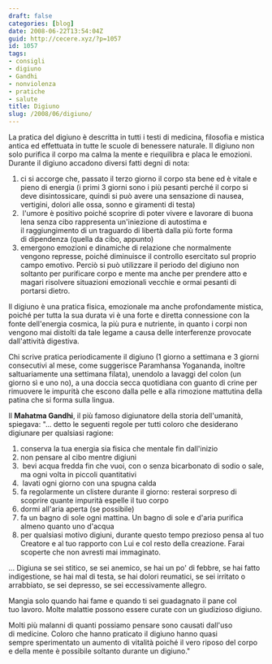 ```yaml
---
draft: false
categories: [blog]
date: 2008-06-22T13:54:04Z
guid: http://cecere.xyz/?p=1057
id: 1057
tags:
- consigli
- digiuno
- Gandhi
- nonviolenza
- pratiche
- salute
title: Digiuno
slug: /2008/06/digiuno/
---
```


La pratica del digiuno è descritta in tutti i testi di medicina, filosofia e mistica antica ed effettuata in tutte le scuole di benessere naturale. Il digiuno non solo purifica il corpo ma calma la mente e riequilibra e placa le emozioni. Durante il digiuno accadono diversi fatti degni di nota:

  1. ci si accorge che, passato il terzo giorno il corpo sta bene ed è vitale e pieno di energia (i primi 3 giorni sono i più pesanti perché il corpo si deve disintossicare, quindi si può avere una sensazione di nausea, vertigini, dolori alle ossa, sonno e giramenti di testa)
  2.  l'umore è positivo poiché scoprire di poter vivere e lavorare di buona lena senza cibo rappresenta un'iniezione di autostima e il raggiungimento di un traguardo di libertà dalla più forte forma di dipendenza (quella da cibo, appunto)
  3. emergono emozioni e dinamiche di relazione che normalmente vengono represse, poiché diminuisce il controllo esercitato sul proprio campo emotivo. Perciò si può utilizzare il periodo del digiuno non soltanto per purificare corpo e mente ma anche per prendere atto e magari risolvere situazioni emozionali vecchie e ormai pesanti di portarsi dietro.

Il digiuno è una pratica fisica, emozionale ma anche profondamente mistica, poiché per tutta la sua durata vi è una forte e diretta connessione con la fonte dell'energia cosmica, la più pura e nutriente, in quanto i corpi non vengono mai distolti da tale legame a causa delle interferenze provocate dall'attività digestiva.
  
Chi scrive pratica periodicamente il digiuno (1 giorno a settimana e 3 giorni consecutivi al mese, come suggerisce Paramhansa Yogananda, inoltre saltuariamente una settimana filata), unendolo a lavaggi del colon (un giorno sì e uno no), a una doccia secca quotidiana con guanto di crine per rimuovere le impurità che escono dalla pelle e alla rimozione mattutina della patina che si forma sulla lingua.

Il **Mahatma Gandhi**, il più famoso digiunatore della storia dell'umanità, spiegava: "… detto le seguenti regole per tutti coloro che desiderano digiunare per qualsiasi ragione:

  1. conserva la tua energia sia fisica che mentale fin dall'inizio
  2. non pensare al cibo mentre digiuni
  3.  bevi acqua fredda fin che vuoi, con o senza bicarbonato di sodio o sale, ma ogni volta in piccoli quantitativi
  4.  lavati ogni giorno con una spugna calda
  5. fa regolarmente un clistere durante il giorno: resterai sorpreso di scoprire quante impurità espelle il tuo corpo
  6. dormi all'aria aperta (se possibile)
  7. fa un bagno di sole ogni mattina. Un bagno di sole e d'aria purifica almeno quanto uno d'acqua
  8. per qualsiasi motivo digiuni, durante questo tempo prezioso pensa al tuo Creatore e al tuo rapporto con Lui e col resto della creazione. Farai scoperte che non avresti mai immaginato.

… Digiuna se sei stitico, se sei anemico, se hai un po' di febbre, se hai fatto indigestione, se hai mal di testa, se hai dolori reumatici, se sei irritato o arrabbiato, se sei depresso, se sei eccessivamente allegro.

Mangia solo quando hai fame e quando ti sei guadagnato il pane col tuo lavoro. Molte malattie possono essere curate con un giudizioso digiuno. 
  
Molti più malanni di quanti possiamo pensare sono causati dall'uso di medicine. Coloro che hanno praticato il digiuno hanno quasi sempre sperimentato un aumento di vitalità poiché il vero riposo del corpo e della mente è possibile soltanto durante un digiuno."
